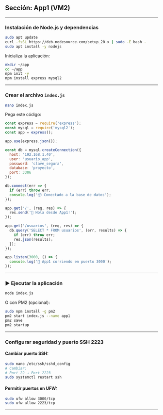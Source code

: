 ## Sección: App1 (VM2)

---

### Instalación de Node.js y dependencias

```bash
sudo apt update
curl -fsSL https://deb.nodesource.com/setup_20.x | sudo -E bash -
sudo apt install -y nodejs
```

Inicializa la aplicación:

```bash
mkdir ~/app
cd ~/app
npm init -y
npm install express mysql2
```

---

### Crear el archivo `index.js`

```bash
nano index.js
```

Pega este código:

```js
const express = require('express');
const mysql = require('mysql2');
const app = express();

app.use(express.json());

const db = mysql.createConnection({
  host: '192.168.1.40',
  user: 'usuario_app',
  password: 'clave_segura',
  database: 'proyecto',
  port: 3306
});

db.connect(err => {
  if (err) throw err;
  console.log('📦 Conectado a la base de datos');
});

app.get('/', (req, res) => {
  res.send('👋 Hola desde App1!');
});

app.get('/usuarios', (req, res) => {
  db.query('SELECT * FROM usuarios', (err, results) => {
    if (err) throw err;
    res.json(results);
  });
});

app.listen(3000, () => {
  console.log('🚀 App1 corriendo en puerto 3000');
});
```

---

### ▶ Ejecutar la aplicación

```bash
node index.js
```

O con PM2 (opcional):

```bash
sudo npm install -g pm2
pm2 start index.js --name app1
pm2 save
pm2 startup
```

---

### Configurar seguridad y puerto SSH 2223

#### Cambiar puerto SSH:

```bash
sudo nano /etc/ssh/sshd_config
# Cambiar:
# Port 22 → Port 2223
sudo systemctl restart ssh
```

#### Permitir puertos en UFW:

```bash
sudo ufw allow 3000/tcp
sudo ufw allow 2223/tcp
```

---

